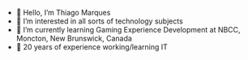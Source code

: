 - 👋 Hello, I’m Thiago Marques
- 👀 I’m interested in all sorts of technology subjects
- 🌱 I’m currently learning Gaming Experience Development at NBCC, Moncton, New Brunswick, Canada
- 💞️ 20 years of experience working/learning IT

<!---
thiagocmarques/thiagocmarques is a ✨ special ✨ repository because its `README.md` (this file) appears on your GitHub profile.
You can click the Preview link to take a look at your changes.
--->
